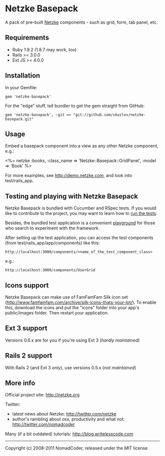 # Netzke Basepack

A pack of pre-built [Netzke](http://netzke.org) components - such as grid, form, tab panel, etc.

## Requirements

* Ruby 1.9.2 (1.8.7 may work, too)
* Rails >= 3.0.0
* Ext JS >= 4.0.0

## Installation

In your Gemfile:

    gem 'netzke-basepack'

For the "edge" stuff, tell bundler to get the gem straight from GitHub:

    gem 'netzke-basepack', :git => "git://github.com/skozlov/netzke-basepack.git"

## Usage

Embed a basepack component into a view as any other Netzke component, e.g.:

  <%= netzke :books, :class_name => 'Netzke::Basepack::GridPanel', :model => 'Book' %>

For more examples, see http://demo.netzke.com, and look into test/rails_app.

## Testing and playing with Netzke Basepack

Netzke Basepack is bundled with Cucumber and RSpec tests. If you would like to contribute to the project, you may want to learn how to [run the tests](https://github.com/skozlov/netzke-core/wiki/Automated-testing).

Besides, the bundled test application is a convenient [playground](https://github.com/skozlov/netzke-core/wiki/Playground) for those who search to experiment with the framework.

After setting up the test application, you can access the test components (from test/rails_app/app/components) like this:

    http://localhost:3000/components/<name_of_the_test_component_class>

e.g.:

    http://localhost:3000/components/UserGrid

## Icons support
Netzke Basepack can make use of FamFamFam Silk icon set (http://www.famfamfam.com/archive/silk-icons-thats-your-lot/). To enable this, download the icons and put the "icons" folder into your app's public/images folder. Then restart your application.

## Ext 3 support
Versions 0.6.x are for you if you're using Ext 3 (*hardly maintained*)

## Rails 2 support
With Rails 2 (and Ext 3 only), use versions 0.5.x (*not maintained*)

## More info
Official project site: http://netzke.org

Twitter:
* latest news about Netzke: http://twitter.com/netzke
* author's rambling about osx, productivity and what not:  http://twitter.com/nomadcoder

Many (if a bit outdated) tutorials: http://blog.writelesscode.com

---
Copyright (c) 2008-2011 NomadCoder, released under the MIT license
